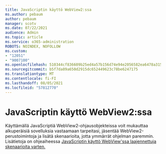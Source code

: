 ```yaml
---
title: JavaScriptin käyttö WebView2:ssa
ms.author: pebaum
author: pebaum
manager: scotv
ms.date: 07/22/2021
audience: Admin
ms.topic: article
ms.service: o365-administration
ROBOTS: NOINDEX, NOFOLLOW
ms.custom:
- "12051"
- "9007100"
ms.openlocfilehash: 510344cf836609b25ed4a57b156d74e94e2056582ea6478a315d34697ddf5048
ms.sourcegitcommit: b5f7da89a650d2915dc652449623c78be6247175
ms.translationtype: MT
ms.contentlocale: fi-FI
ms.lasthandoff: 08/05/2021
ms.locfileid: "57812770"
---
```

# <a name="use-javascript-in-webview2"></a>JavaScriptin käyttö WebView2:ssa

Käyttämällä JavaScriptiä WebView2-ohjausobjekteissa voit mukauttaa alkuperäisiä sovelluksia vastaamaan tarpeitasi, jäsentää WebView2-perustoimintoja ja lisätä skenaarioita, jotta ymmärrät ohjelman paremmin. Lisätietoja on ohjeaiheessa [JavaScriptin käyttö WebView'ssa laajennettuja skenaarioita varten.](/microsoft-edge/webview2/how-to/javascript)
